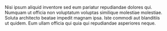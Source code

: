 Nisi ipsum aliquid inventore sed eum pariatur repudiandae dolores qui.
Numquam ut officia non voluptatum voluptas similique molestiae molestiae.
Soluta architecto beatae impedit magnam ipsa.
Iste commodi aut blanditiis ut quidem.
Eum ullam officia qui quia qui repudiandae asperiores neque.